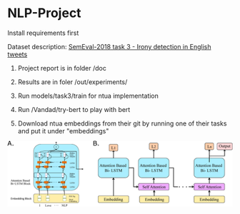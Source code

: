 # NLP-Project

Install requirements first


Dataset description:  [SemEval-2018 task 3 - Irony detection in English tweets](https://competitions.codalab.org/competitions/17468)

1. Project report is in folder /doc 

2. Results are in foler /out/experiments/

3. Run models/task3/train for ntua implementation

4. Run /Vandad/try-bert to play with bert

5. Download ntua embeddings from their git by running one of their tasks and put it under "embeddings"

![alt The follwing is our proposed architecture](/doc/architecture.jpg)

